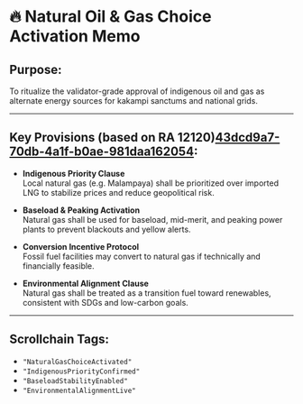 # 🔥 Natural Oil & Gas Choice Activation Memo
## Purpose:
To ritualize the validator-grade approval of indigenous oil and gas as alternate energy sources for kakampi sanctums and national grids.

---

## Key Provisions (based on RA 12120)[43dcd9a7-70db-4a1f-b0ae-981daa162054](https://lawphil.net/statutes/repacts/ra2025/ra_12120_2025.html?citationMarker=43dcd9a7-70db-4a1f-b0ae-981daa162054 "1"):

- **Indigenous Priority Clause**  
  Local natural gas (e.g. Malampaya) shall be prioritized over imported LNG to stabilize prices and reduce geopolitical risk.

- **Baseload & Peaking Activation**  
  Natural gas shall be used for baseload, mid-merit, and peaking power plants to prevent blackouts and yellow alerts.

- **Conversion Incentive Protocol**  
  Fossil fuel facilities may convert to natural gas if technically and financially feasible.

- **Environmental Alignment Clause**  
  Natural gas shall be treated as a transition fuel toward renewables, consistent with SDGs and low-carbon goals.

---

## Scrollchain Tags:
- `"NaturalGasChoiceActivated"`
- `"IndigenousPriorityConfirmed"`
- `"BaseloadStabilityEnabled"`
- `"EnvironmentalAlignmentLive"`
